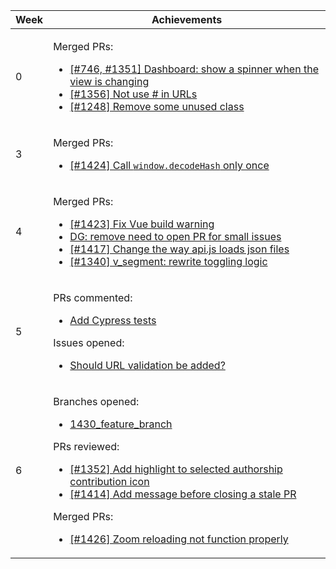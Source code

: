 <table class="markbind-table table table-bordered table-striped">
<thead>
<tr>
<th>Week</th>
<th>Achievements</th>
</tr>
</thead>
<tbody>
<tr>
<td>0</td>
<td>

Merged PRs:
- [\[#746, #1351\] Dashboard: show a spinner when the view is changing](https://github.com/reposense/RepoSense/pull/1372)
- [\[#1356\] Not use # in URLs](https://github.com/reposense/RepoSense/pull/1371)
- [\[#1248\] Remove some unused class](https://github.com/reposense/RepoSense/pull/1363)

</td>
</tr>
<tr>
<td>3</td>
<td>

Merged PRs:
- [\[#1424\] Call `window.decodeHash` only once](https://github.com/reposense/RepoSense/pull/1428)

</td>
</tr>

<tr>
<td>4</td>
<td>

Merged PRs:
- [\[#1423\] Fix Vue build warning](https://github.com/reposense/RepoSense/pull/1442)
- [DG: remove need to open PR for small issues](https://github.com/reposense/RepoSense/pull/1422)
- [\[#1417\] Change the way api.js loads json files](https://github.com/reposense/RepoSense/pull/1418)
- [\[#1340\] v_segment: rewrite toggling logic](https://github.com/reposense/RepoSense/pull/1416)

</td>
</tr>

<tr>
<td>5</td>
<td>

PRs commented:
- [Add Cypress tests](https://github.com/reposense/RepoSense/pull/1443)

Issues opened:
- [Should URL validation be added?](https://github.com/reposense/RepoSense/issues/1445)

</td>
</tr>

<tr>
<td>6</td>
<td>

Branches opened:
- [1430_feature_branch](https://github.com/reposense/RepoSense/pull/1443)

PRs reviewed:
- [\[#1352\] Add highlight to selected authorship contribution icon](https://github.com/reposense/RepoSense/pull/1453)
- [\[#1414\] Add message before closing a stale PR](https://github.com/reposense/RepoSense/pull/1456)

Merged PRs:
- [\[#1426\] Zoom reloading not function properly](https://github.com/reposense/RepoSense/pull/1437)

</td>
</tr>

</tbody>
</table>